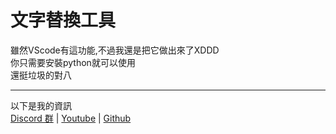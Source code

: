 # 文字替換工具
雖然VScode有這功能,不過我還是把它做出來了XDDD<br>
你只需要安裝python就可以使用<br>
還挺垃圾的對八
***
以下是我的資訊<br>
[Discord 群](https://discord.gg/ouou) | [Youtube](https://bit.ly/Ivan_YT) | [Github](https://github.com/TIvan829)
